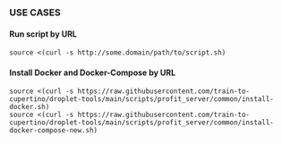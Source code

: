 ### USE CASES ###

#### Run script by URL ####
```
source <(curl -s http://some.domain/path/to/script.sh)
```

#### Install Docker and Docker-Compose by URL ####
```
source <(curl -s https://raw.githubusercontent.com/train-to-cupertino/droplet-tools/main/scripts/profit_server/common/install-docker.sh)
source <(curl -s https://raw.githubusercontent.com/train-to-cupertino/droplet-tools/main/scripts/profit_server/common/install-docker-compose-new.sh)
```
